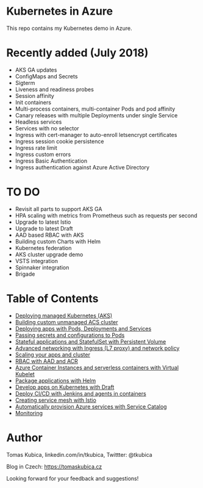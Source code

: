 # Kubernetes in Azure
This repo contains my Kubernetes demo in Azure.

# Recently added (July 2018)
* AKS GA updates
* ConfigMaps and Secrets
* Sigterm
* Liveness and readiness probes
* Session affinity
* Init containers
* Multi-process containers, multi-container Pods and pod affinity
* Canary releases with multiple Deployments under single Service
* Headless services
* Services with no selector
* Ingress with cert-manager to auto-enroll letsencrypt certificates
* Ingress session cookie persistence
* Ingress rate limit
* Ingress custom errors
* Ingress Basic Authentication
* Ingress authentication against Azure Active Directory

# TO DO
* Revisit all parts to support AKS GA
* HPA scaling with metrics from Prometheus such as requests per second
* Upgrade to latest Istio
* Upgrade to latest Draft
* AAD based RBAC with AKS
* Building custom Charts with Helm
* Kubernetes federation
* AKS cluster upgrade demo
* VSTS integration
* Spinnaker integration
* Brigade

# Table of Contents
- [Deploying managed Kubernetes (AKS)](docs/aks-build.md)
- [Building custom unmanaged ACS cluster](docs/acs-build.md)
- [Deploying apps with Pods, Deployments and Services](docs/apps.md)
- [Passing secrets and configurations to Pods](docs/configurations.md)
- [Stateful applications and StatefulSet with Persistent Volume](docs/stateful.md)
- [Advanced networking with Ingress (L7 proxy) and network policy](docs/networking.md)
- [Scaling your apps and cluster](docs/scaling.md)
- [RBAC with AAD and ACR](docs/rbac.md)
- [Azure Container Instances and serverless containers with Virtual Kubelet](docs/aci.md)
- [Package applications with Helm](docs/helm.md)
- [Develop apps on Kubernetes with Draft](docs/draft.md)
- [Deploy CI/CD with Jenkins and agents in containers](docs/jenkins.md)
- [Creating service mesh with Istio](docs/istio.md)
- [Automatically provision Azure services with Service Catalog](docs/servicecatalog.md)
- [Monitoring](docs/monitoring.md)


# Author
Tomas Kubica, linkedin.com/in/tkubica, Twittter: @tkubica

Blog in Czech: https://tomaskubica.cz

Looking forward for your feedback and suggestions!